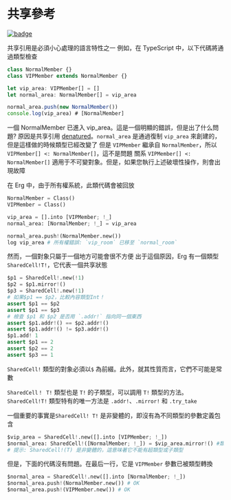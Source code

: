 # 共享參考

[![badge](https://img.shields.io/endpoint.svg?url=https%3A%2F%2Fgezf7g7pd5.execute-api.ap-northeast-1.amazonaws.com%2Fdefault%2Fsource_up_to_date%3Fowner%3Derg-lang%26repos%3Derg%26ref%3Dmain%26path%3Ddoc/EN/syntax/type/advanced/shared.md%26commit_hash%3D51de3c9d5a9074241f55c043b9951b384836b258)](https://gezf7g7pd5.execute-api.ap-northeast-1.amazonaws.com/default/source_up_to_date?owner=erg-lang&repos=erg&ref=main&path=doc/EN/syntax/type/advanced/shared.md&commit_hash=51de3c9d5a9074241f55c043b9951b384836b258)

共享引用是必須小心處理的語言特性之一
例如，在 TypeScript 中，以下代碼將通過類型檢查

```typescript
class NormalMember {}
class VIPMember extends NormalMember {}

let vip_area: VIPMember[] = []
let normal_area: NormalMember[] = vip_area

normal_area.push(new NormalMember())
console.log(vip_area) # [NormalMember]
```

一個 NormalMember 已進入 vip_area。這是一個明顯的錯誤，但是出了什么問題?
原因是共享引用 [denatured](./variance.md)。`normal_area` 是通過復制 `vip_area` 來創建的，但是這樣做的時候類型已經改變了
但是 `VIPMember` 繼承自 `NormalMember`，所以 `VIPMember[] <: NormalMember[]`，這不是問題
關系 `VIPMember[] <: NormalMember[]` 適用于不可變對象。但是，如果您執行上述破壞性操作，則會出現故障

在 Erg 中，由于所有權系統，此類代碼會被回放

```python
NormalMember = Class()
VIPMember = Class()

vip_area = [].into [VIPMember; !_]
normal_area: [NormalMember; !_] = vip_area

normal_area.push!(NormalMember.new())
log vip_area # 所有權錯誤: `vip_room` 已移至 `normal_room`
```

然而，一個對象只屬于一個地方可能會很不方便
出于這個原因，Erg 有一個類型 `SharedCell!T!`，它代表一個共享狀態

```python
$p1 = SharedCell!.new(!1)
$p2 = $p1.mirror!()
$p3 = SharedCell!.new(!1)
# 如果$p1 == $p2，比較內容類型Int！
assert $p1 == $p2
assert $p1 == $p3
# 檢查 $p1 和 $p2 是否用 `.addr!` 指向同一個東西
assert $p1.addr!() == $p2.addr!()
assert $p1.addr!() != $p3.addr!()
$p1.add! 1
assert $p1 == 2
assert $p2 == 2
assert $p3 == 1
```

`SharedCell!` 類型的對象必須以`$` 為前綴。此外，就其性質而言，它們不可能是常數

`SharedCell！ T!` 類型也是 `T!` 的子類型，可以調用 `T!` 類型的方法。`SharedCell!T!` 類型特有的唯一方法是 `.addr!`、`.mirror!` 和 `.try_take`

一個重要的事實是`SharedCell! T!` 是非變體的，即沒有為不同類型的參數定義包含

```python
$vip_area = SharedCell!.new([].into [VIPMember; !_])
$normal_area: SharedCell!([NormalMember; !_]) = $vip_area.mirror!() #類型錯誤: 預期 SharedCell！([NormalMember；！_])，但得到 SharedCell！([VIPMember;!_])
# 提示: SharedCell!(T) 是非變體的，這意味著它不能有超類型或子類型
```

但是，下面的代碼沒有問題。在最后一行，它是 `VIPMember` 參數已被類型轉換

```python
$normal_area = SharedCell!.new([].into [NormalMember; !_])
$normal_area.push!(NormalMember.new()) # OK
$normal_area.push!(VIPMember.new()) # OK
```

